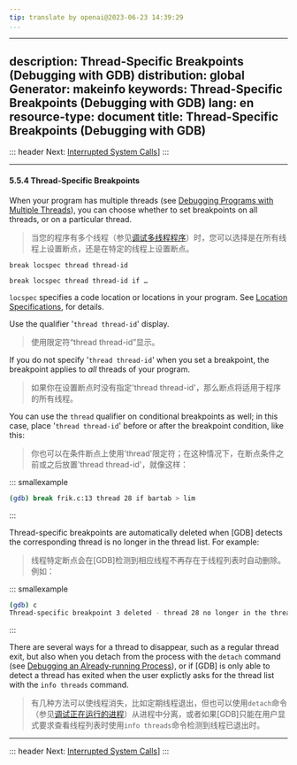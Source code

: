```yaml
---
tip: translate by openai@2023-06-23 14:39:29
...
```

---
description: Thread-Specific Breakpoints (Debugging with GDB)
distribution: global
Generator: makeinfo
keywords: Thread-Specific Breakpoints (Debugging with GDB)
lang: en
resource-type: document
title: Thread-Specific Breakpoints (Debugging with GDB)
---
::: header
Next: [Interrupted System Calls](Interrupted-System-Calls.html#Interrupted-System-Calls)]
:::

---

#### 5.5.4 Thread-Specific Breakpoints


When your program has multiple threads (see [Debugging Programs with Multiple Threads](Threads.html#Threads)), you can choose whether to set breakpoints on all threads, or on a particular thread.

> 当您的程序有多个线程（参见[调试多线程程序](Threads.html#Threads)）时，您可以选择是在所有线程上设置断点，还是在特定的线程上设置断点。

`break locspec thread thread-id`

`break locspec thread thread-id if …`

`locspec` specifies a code location or locations in your program. See [Location Specifications](Location-Specifications.html#Location-Specifications), for details.


Use the qualifier '`thread thread-id`' display.

> 使用限定符“thread thread-id”显示。


If you do not specify '`thread thread-id`' when you set a breakpoint, the breakpoint applies to *all* threads of your program.

> 如果你在设置断点时没有指定'thread thread-id'，那么断点将适用于程序的所有线程。


You can use the `thread` qualifier on conditional breakpoints as well; in this case, place '`thread thread-id`' before or after the breakpoint condition, like this:

> 你也可以在条件断点上使用'thread'限定符；在这种情况下，在断点条件之前或之后放置'thread thread-id'，就像这样：

::: smallexample

```bash
(gdb) break frik.c:13 thread 28 if bartab > lim
```

:::


Thread-specific breakpoints are automatically deleted when [GDB] detects the corresponding thread is no longer in the thread list. For example:

> 线程特定断点会在[GDB]检测到相应线程不再存在于线程列表时自动删除。例如：

::: smallexample

```bash
(gdb) c
Thread-specific breakpoint 3 deleted - thread 28 no longer in the thread list.
```

:::


There are several ways for a thread to disappear, such as a regular thread exit, but also when you detach from the process with the `detach` command (see [Debugging an Already-running Process](Attach.html#Attach)), or if [GDB] is only able to detect a thread has exited when the user explictly asks for the thread list with the `info threads` command.

> 有几种方法可以使线程消失，比如定期线程退出，但也可以使用`detach`命令（参见[调试正在运行的进程](Attach.html#Attach)）从进程中分离，或者如果[GDB]只能在用户显式要求查看线程列表时使用`info threads`命令检测到线程已退出时。

---

::: header
Next: [Interrupted System Calls](Interrupted-System-Calls.html#Interrupted-System-Calls)]
:::
